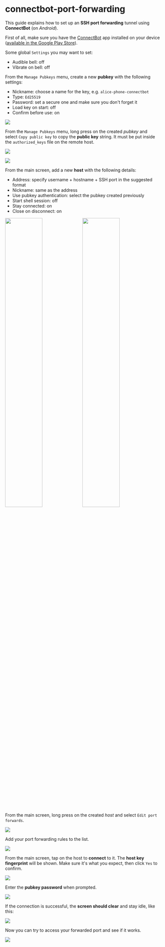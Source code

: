 # connectbot-port-forwarding

This guide explains how to set up an **SSH port forwarding** tunnel using **ConnectBot** (on _Android_).

First of all, make sure you have the [ConnectBot](https://connectbot.org/) app installed on your device ([available in the Google Play Store](https://play.google.com/store/apps/details?id=org.connectbot)).

Some global `Settings` you may want to set:

- Audible bell: off
- Vibrate on bell: off

From the `Manage Pubkeys` menu, create a new **pubkey** with the following settings:

- Nickname: choose a name for the key, e.g. `alice-phone-connectbot`
- Type: `Ed25519`
- Password: set a secure one and make sure you don't forget it
- Load key on start: off
- Confirm before use: on

![](img/screen01-pubkey-details.png)

From the `Manage Pubkeys` menu, long press on the created _pubkey_ and select `Copy public key` to copy the **public key** string. It must be put inside the `authorized_keys` file on the remote host.

![](img/screen02-pubkey-copy.png)

![](img/screen03-authorized-keys.png)

From the main screen, add a new **host** with the following details:

- Address: specify username + hostname + SSH port in the suggested format
- Nickname: same as the address
- Use pubkey authentication: select the pubkey created previously
- Start shell session: off
- Stay connected: on
- Close on disconnect: on

<img src="img/screen04-host.png" width="49%" />
<img src="img/screen05-host.png" width="49%" />

From the main screen, long press on the created _host_ and select `Edit port forwards`.

![](img/screen06-portfwd-edit.png)

Add your port forwarding rules to the list.

![](img/screen07-portfwd-details.png)

From the main screen, tap on the host to **connect** to it. The **host key fingerprint** will be shown. Make sure it's what you expect, then click `Yes` to confirm.

![](img/screen08-connecting.png)

Enter the **pubkey password** when prompted.

![](img/screen09-password.png)

If the connection is successful, the **screen should clear** and stay idle, like this:

![](img/screen10-connected.png)

Now you can try to access your forwarded port and see if it works.

![](img/screen11-nginx.png)
